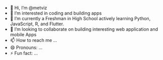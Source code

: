- 👋 Hi, I’m @metviz
- 👀 I’m interested in coding and building apps 
- 🌱 I’m currently a Freshman in High School actively learning Python, JavaScript, R, and Flutter. 
- 💞️ I’m looking to collaborate on building interesting web application and mobile Apps
- 📫 How to reach me ...
- 😄 Pronouns: ...
- ⚡ Fun fact: ...

<!---
metviz/metviz is a ✨ special ✨ repository because its `README.md` (this file) appears on your GitHub profile.
You can click the Preview link to take a look at your changes.
--->
